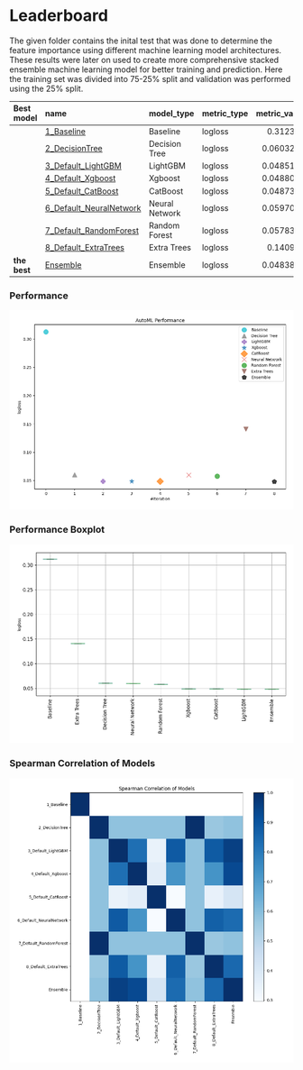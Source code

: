 # Leaderboard

The given folder contains the inital test that was done to determine the feature importance using different machine learning model architectures. These results were later on used to create more comprehensive stacked ensemble machine learning model for better training and prediction.
Here the training set was divided into 75-25% split and validation was performed using the 25% split.

| Best model   | name                                                         | model_type     | metric_type   |   metric_value |   train_time |
|:-------------|:-------------------------------------------------------------|:---------------|:--------------|---------------:|-------------:|
|              | [1_Baseline](1_Baseline/README.md)                           | Baseline       | logloss       |      0.312357  |         2.53 |
|              | [2_DecisionTree](2_DecisionTree/README.md)                   | Decision Tree  | logloss       |      0.0603283 |        67.45 |
|              | [3_Default_LightGBM](3_Default_LightGBM/README.md)           | LightGBM       | logloss       |      0.0485162 |        38.38 |
|              | [4_Default_Xgboost](4_Default_Xgboost/README.md)             | Xgboost        | logloss       |      0.0488005 |        48.12 |
|              | [5_Default_CatBoost](5_Default_CatBoost/README.md)           | CatBoost       | logloss       |      0.0487352 |        66.68 |
|              | [6_Default_NeuralNetwork](6_Default_NeuralNetwork/README.md) | Neural Network | logloss       |      0.0597048 |        94.13 |
|              | [7_Default_RandomForest](7_Default_RandomForest/README.md)   | Random Forest  | logloss       |      0.0578332 |        90.14 |
|              | [8_Default_ExtraTrees](8_Default_ExtraTrees/README.md)       | Extra Trees    | logloss       |      0.140991  |        80.97 |
| **the best** | [Ensemble](Ensemble/README.md)                               | Ensemble       | logloss       |      0.0483875 |        19.98 |

### Performance
![Performance](ldb_performance.png)

### Performance Boxplot
![Performance Boxplot](ldb_performance_boxplot.png)

### Spearman Correlation of Models
![models spearman correlation](correlation_heatmap.png)

